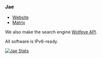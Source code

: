 ### Jae

 - [Website](https://jae.fi)
 - [Matrix](https://matrix.to/#/@me:jae.fi)

We also make the search engine [Wolfeye API](https://github.com/Jaedotmoe/wolfeye-api).

All software is IPv6-ready.

[![Jae Stats](https://github-readme-stats.vercel.app/api?username=jaedotmoe&theme=radical&count_private=true&include_all_commits=true)](https://github.com/anuraghazra/github-readme-stats)

